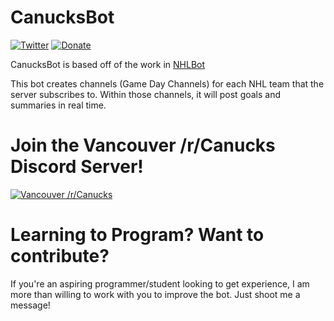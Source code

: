 # CanucksBot
[![Twitter](https://img.shields.io/badge/Twitter-Hazeluff-00ACED.svg?style=flat-square&logo=twitter)](https://twitter.com/hazeluff)
[![Donate](https://img.shields.io/badge/Donate-Paypal-%238d87a7.svg?style=flat-square&logo=paypal)](https://paypal.me/hazeluff)

CanucksBot is based off of the work in [NHLBot](https://github.com/hazeluff/discord-nhlbot)

This bot creates channels (Game Day Channels) for each NHL team that the server subscribes to. Within those channels, it will post goals and summaries in real time.

# Join the Vancouver /r/Canucks Discord Server!
[![Vancouver /r/Canucks](https://img.shields.io/badge/Discord-Vancouver_/r/Canucks-7289DA.svg?style=flat-square&logo=discord)](https://discord.gg/YCCUVdY)

# Learning to Program? Want to contribute?
If you're an aspiring programmer/student looking to get experience, I am more than willing to work with you to improve the bot. Just shoot me a message!
